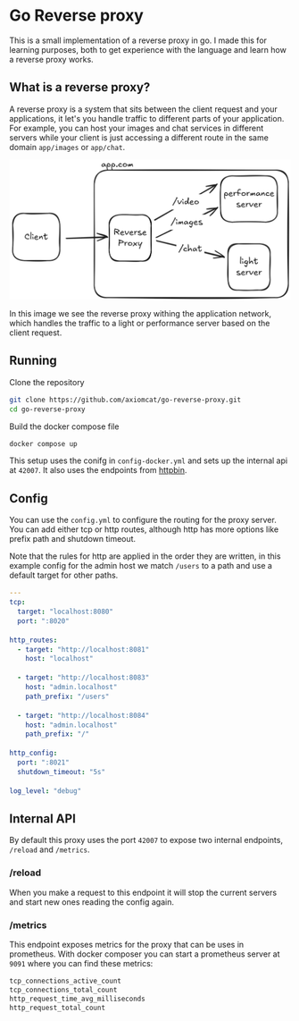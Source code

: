 # Go Reverse proxy

This is a small implementation of a reverse proxy in go. I made this for
learning purposes, both to get experience with the language and learn how a
reverse proxy works.

## What is a reverse proxy?

A reverse proxy is a system that sits between the client request and your
applications, it let's you handle traffic to different parts of your
application. For example, you can host your images and chat services in
different servers while your client is just accessing a different route in the
same domain `app/images` or `app/chat`. 

![Reverse proxy diagram](media/reverse-proxy-graph.png)

In this image we see the reverse proxy withing the application network, which
handles the traffic to a light or performance server based on the client
request.

## Running

Clone the repository

```bash
git clone https://github.com/axiomcat/go-reverse-proxy.git
cd go-reverse-proxy
```

Build the docker compose file

```bash
docker compose up
```

This setup uses the conifg in `config-docker.yml` and sets up the
internal api at `42007`. It also uses the endpoints from [httpbin](https://httpbin.org/).

## Config

You can use the `config.yml` to configure the routing for the proxy server.
You can add either tcp or http routes, although http has more options like
prefix path and shutdown timeout.

Note that the rules for http are applied in the order they are written, in this
example config for the admin  host we match `/users` to a path and use a default
target for other paths.

```yml
---
tcp:
  target: "localhost:8080"
  port: ":8020"

http_routes:
  - target: "http://localhost:8081"
    host: "localhost"

  - target: "http://localhost:8083"
    host: "admin.localhost"
    path_prefix: "/users"

  - target: "http://localhost:8084"
    host: "admin.localhost"
    path_prefix: "/"

http_config:
  port: ":8021"
  shutdown_timeout: "5s"

log_level: "debug"
```

## Internal API 

By default this proxy uses the port `42007` to expose two internal endpoints,
`/reload` and `/metrics`.

### /reload

When you make a request to this endpoint it will stop the current servers and
start new ones reading the config again.

### /metrics

This endpoint exposes metrics for the proxy that can be uses in prometheus.
With docker composer you can start a prometheus server at `9091` where you
can find these metrics:

```
tcp_connections_active_count
tcp_connections_total_count
http_request_time_avg_milliseconds
http_request_total_count
```
